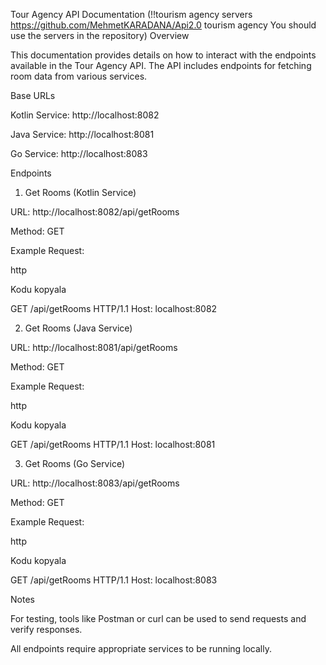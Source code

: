 Tour Agency API Documentation 
(!!tourism agency servers https://github.com/MehmetKARADANA/Api2.0 tourism agency
You should use the servers in the repository)
Overview 

This documentation provides details on how to interact with the endpoints available in the Tour Agency API. The API includes endpoints for fetching room data from various services. 

 

Base URLs 

Kotlin Service: http://localhost:8082 

Java Service: http://localhost:8081 

Go Service: http://localhost:8083 

 

Endpoints 

1. Get Rooms (Kotlin Service) 

URL: http://localhost:8082/api/getRooms 

Method: GET 

Example Request: 

http 

Kodu kopyala 

GET /api/getRooms HTTP/1.1 
Host: localhost:8082 
 

 

2. Get Rooms (Java Service) 

URL: http://localhost:8081/api/getRooms 

Method: GET 

Example Request: 

http 

Kodu kopyala 

GET /api/getRooms HTTP/1.1 
Host: localhost:8081 
 

 

3. Get Rooms (Go Service) 

URL: http://localhost:8083/api/getRooms 

Method: GET 

Example Request: 

http 

Kodu kopyala 

GET /api/getRooms HTTP/1.1 
Host: localhost:8083 
 

 

Notes 

For testing, tools like Postman or curl can be used to send requests and verify responses. 

All endpoints require appropriate services to be running locally. 
